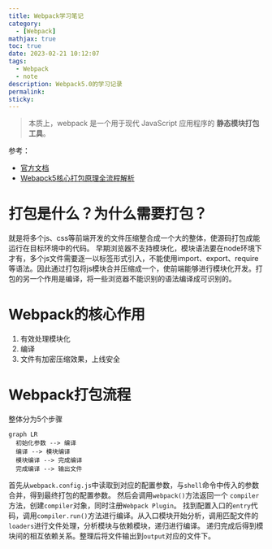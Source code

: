 ```yaml
---
title: Webpack学习笔记
category:
  - [Webpack]
mathjax: true
toc: true
date: 2023-02-21 10:12:07
tags: 
  - Webpack
  - note
description: Webpack5.0的学习记录
permalink:
sticky:
---
```


>本质上，webpack 是一个用于现代 JavaScript 应用程序的 <b>静态模块打包工具</b>。

参考：
- [官方文档](https://webpack.docschina.org/concepts/)
- [Webapck5核心打包原理全流程解析](https://juejin.cn/post/7031546400034947108)

# 打包是什么？为什么需要打包？
就是将多个js、css等前端开发的文件压缩整合成一个大的整体，使源码打包成能运行在目标环境中的代码。
早期浏览器不支持模块化，模块语法要在node环境下才有，多个js文件需要逐一以标签形式引入，不能使用import、export、require等语法。因此通过打包将js模块合并压缩成一个，使前端能够进行模块化开发。打包的另一个作用是编译，将一些浏览器不能识别的语法编译成可识别的。

# Webpack的核心作用
1. 有效处理模块化
2. 编译
3. 文件有加密压缩效果，上线安全

# Webpack打包流程
整体分为5个步骤

```mermaid
graph LR
  初始化参数 --> 编译
  编译 --> 模块编译
  模块编译 --> 完成编译
  完成编译 --> 输出文件
```

首先从`webpack.config.js`中读取到对应的配置参数，与`shell`命令中传入的参数合并，得到最终打包的配置参数。
然后会调用`webpack()`方法返回一个 `compiler` 方法，创建`compiler`对象，同时注册`Webpack Plugin`。
找到配置入口的`entry`代码，调用`compiler.run()`方法进行编译。从入口模块开始分析，调用匹配文件的`loaders`进行文件处理，分析模块与依赖模块，递归进行编译。
递归完成后得到模块间的相互依赖关系。整理后将文件输出到`output`对应的文件下。


